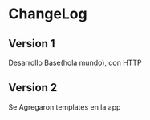 # ChangeLog

## Version 1
Desarrollo Base(hola mundo), con HTTP

## Version 2

Se Agregaron templates en la app
